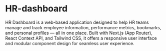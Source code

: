 # HR-dashboard
HR Dashboard is a web-based application designed to help HR teams manage and track employee information, performance metrics, bookmarks, and personal profiles — all in one place. Built with Next.js (App Router), React Context API, and Tailwind CSS, it offers a responsive user interface and modular component design for seamless user experience.
